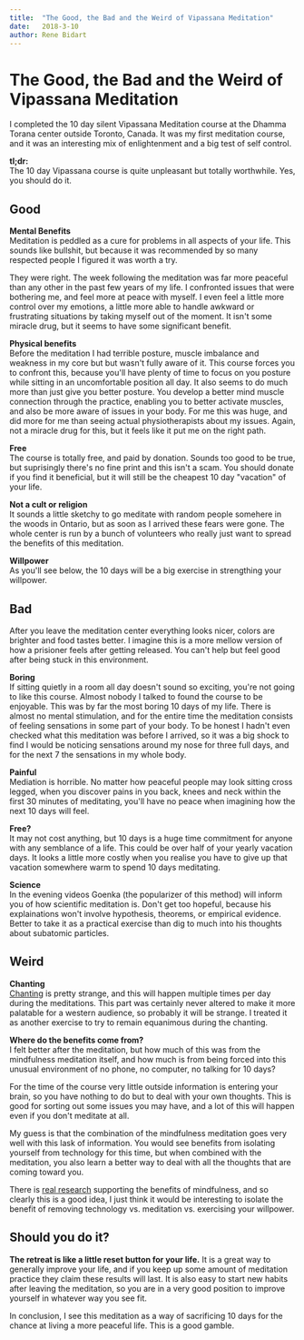 ```yaml
---
title:  "The Good, the Bad and the Weird of Vipassana Meditation"
date:   2018-3-10
author: Rene Bidart
---
```


# The Good, the Bad and the Weird of Vipassana Meditation

I completed the 10 day silent Vipassana Meditation course at the Dhamma Torana center outside Toronto, Canada. It was my first meditation course, and it was an interesting mix of enlightenment and a big test of self control.

**tl;dr:**  
The 10 day Vipassana course is quite unpleasant but totally worthwhile. Yes, you should do it.

## Good
**Mental Benefits**  
Meditation is peddled as a cure for problems in all aspects of your life. This sounds like bullshit, but because it was recommended by so many respected people I figured it was worth a try.

They were right. The week following the meditation was far more peaceful than any other in the past few years of my life. I confronted issues that were bothering me, and feel more at peace with myself. I even feel a little more control over my emotions, a little more able to handle awkward or frustrating situations by taking myself out of the moment. It isn't some miracle drug, but it seems to have some significant benefit. 

**Physical benefits**  
Before the meditation I had terrible posture, muscle imbalance and weakness in my core but but wasn't fully aware of it. This course forces you to confront this, because you'll have plenty of time to focus on you posture while sitting in an uncomfortable position all day. It also seems to do much more than just give you better posture. You develop a better mind muscle connection through the practice, enabling you to better activate muscles, and also be more aware of issues in your body. For me this was huge, and did more for me than seeing actual physiotherapists about my issues. Again, not a miracle drug for this, but it feels like it put me on the right path.

**Free**  
The course is totally free, and paid by donation. Sounds too good to be true, but suprisingly there's no fine print and this isn't a scam. You should donate if you find it beneficial, but it will still be the cheapest 10 day "vacation" of your life.

**Not a cult or religion**  
It sounds a little sketchy to go meditate with random people somehere in the woods in Ontario, but as soon as I arrived these fears were gone. The whole center is run by a bunch of volunteers who really just want to spread the benefits of this meditation.

**Willpower**  
As you'll see below, the 10 days will be a big exercise in strengthing your willpower.


## Bad
After you leave the meditation center everything looks nicer, colors are brighter and food tastes better. I imagine this is a more mellow version of how a prisioner feels after getting released. You can't help but feel good after being stuck in this environment.

**Boring**  
If sitting quietly in a room all day doesn't sound so exciting, you're not going to like this course. Almost nobody I talked to found the course to be enjoyable. This was by far the most boring 10 days of my life. There is almost no mental stimulation, and for the entire time the meditation consists of feeling sensations in some part of your body. To be honest I hadn't even checked what this meditation was before I arrived, so it was a big shock to find I would be noticing sensations around my nose for three full days, and for the next 7 the sensations in my whole body.

**Painful**  
Mediation is horrible. No matter how peaceful people may look sitting cross legged, when you discover pains in you back, knees and neck within the first 30 minutes of meditating, you'll have no peace when imagining how the next 10 days will feel.

**Free?**  
It may not cost anything, but 10 days is a huge time commitment for anyone with any semblance of a life. This could be over half of your yearly vacation days. It looks a little more costly when you realise you have to give up that vacation somewhere warm to spend 10 days meditating.

**Science**   
In the evening videos Goenka (the popularizer of this method) will inform you of how scientific meditation is. Don't get too hopeful, because his explainations won't involve hypothesis, theorems, or empirical evidence. Better to take it as a practical exercise than dig to much into his thoughts about subatomic particles.

## Weird
**Chanting**  
[Chanting](https://www.youtube.com/watch?v=wZQBWUkMm1I) is pretty strange, and this will happen multiple times per day during the meditations. This part was certainly never altered to make it more palatable for a western audience, so probably it will be strange. I treated it as another exercise to try to remain equanimous during the chanting.


**Where do the benefits come from?**   
I felt better after the meditation, but how much of this was from the mindfulness meditation itself, and how much is from being forced into this unusual environment of no phone, no computer, no talking for 10 days?

For the time of the course very little outside information is entering your brain, so you have nothing to do but to deal with your own thoughts. This is good for sorting out some issues you may have, and a lot of this will happen even if you don't meditate at all. 

My guess is that the combination of the mindfulness meditation goes very well with this lask of information. You would see benefits from isolating yourself from technology for this time, but when combined with the meditation, you also learn a better way to deal with all the thoughts that are coming toward you.

There is [real research](https://www.ncbi.nlm.nih.gov/pmc/articles/PMC3679190/) supporting the benefits of mindfulness, and so clearly this is a good idea, I just think it would be interesting to isolate the benefit of removing technology vs. meditation vs. exercising your willpower.

## Should you do it?
**The retreat is like a little reset button for your life.** It is a great way to generally improve your life, and if you keep up some amount of meditation practice they claim these results will last. It is also easy to start new habits after leaving the meditation, so you are in a very good position to improve yourself in whatever way you see fit.

In conclusion, I see this meditation as a way of sacrificing 10 days for the chance at living a more peaceful life. This is a good gamble.


